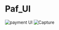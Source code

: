 # Paf_UI
![payment UI](https://user-images.githubusercontent.com/41514689/118236689-0111f880-b4b4-11eb-9e59-5b6fb0c444ce.JPG)
![Capture](https://user-images.githubusercontent.com/41514689/118312210-a5c12400-b50e-11eb-839f-52e953ee7c9e.JPG)

